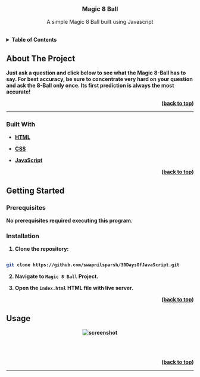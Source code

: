 
  

  

<h3  align="center">Magic 8 Ball</h3>

  

  

<p  align="center">
A simple Magic 8 Ball built using Javascript
</p>

<br>

  
  

<details>

<summary><b>Table of Contents</summary>

<ol>

<a  href="#about-the-project">About The Project</a>


<li><a  href="#built-with">Built With</a></li>






<a  href="#getting-started">Getting Started</a>

<li><a  href="#prerequisites">Prerequisites</a></li>


<li><a  href="#usage">Usage</a></li>

</li>



</details>

  

  

## About The Project

  

Just ask a question and click below to see what the Magic 8-Ball has to say. For best accuracy, be sure to concentrate very hard on your question and ask the 8-Ball only once. Its first prediction is always the most accurate!

  

<p  align="right">(<a  href="#top">back to top</a>)</p>

  

<hr>

  

  

### Built With

  

  

* [HTML](https://developer.mozilla.org/en-US/docs/Web/HTML)

  

* [CSS](https://developer.mozilla.org/en-US/docs/Web/CSS)

  

* [JavaScript](https://www.javascript.com/)

  

  

<p  align="right">(<a  href="#top">back to top</a>)</p>

  

  

## Getting Started

  

### Prerequisites

  

No prerequisites required executing this program.

  

### Installation

  

  

1. Clone the repository:

  

```sh

git clone https://github.com/swapnilsparsh/30DaysOfJavaScript.git

```

  

2. Navigate to `Magic 8 Ball` Project.

  

3. Open the `index.html` HTML file with live server.

  

  

<p  align="right">(<a  href="#top">back to top</a>)</p>

  

  

## Usage

  

<div  align="center">

<img  src="https://raw.githubusercontent.com/LiQuiD-404/30DaysOfJavaScript/master/Magic%208%20Ball/snips/snip1.png"  alt="screenshot" >

<br> <br>

  

</div>

  


  
  

  

<p  align="right">(<a  href="#top">back to top</a>)</p>

  

<hr>